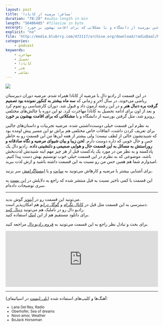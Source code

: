 ```yaml
---
layout: post
title: 'مسافر: مرضیه از کانادا'
duration: "78:20" #audio length in min
length: "56406485" #filesize in byte
excerpt: 'در این قسمت از رادیو دال با مرضیه از کانادا همراه شدم. مرضیه دوران دبیرستان ریاضی می‌خوند، در سال آخر و زمانی که سه ماه بیشتر به کنکور نمونده بود تصمیم گرفت بره دنبال هنر و در این رشته آزمون داد و قبول شد. دوران کارشناسی رو تموم کرد و بعد از اون برای ادامه تحصیل به کانادا مهاجرت کرد. تو این دوره با چالش‌های مختلفی مواجه شد، مثل گرفتن بورسیه از دانشگاه و یا مشکلاتی که برای اقامت بهشون بر خورد.'
explicit: "no"
file: 'http://media.blubrry.com/472117/archive.org/download/radioDaal/Marzieh-Canada.mp3'
categories:
    - podcast
keywords:
    - مهاجرت
    - تحصیل
    - کانادا
    - هنر
    - نقاشی
---
```

<img src="{{site.baseurl}}/public/img/marzieh-canada/cover.jpg" class="cover-img"/>

در این قسمت از رادیو دال با مرضیه از کانادا همراه شدم. مرضیه دوران دبیرستان ریاضی می‌خوند، در سال آخر و زمانی که **سه ماه بیشتر به کنکور نمونده بود تصمیم گرفت بره دنبال هنر** و در این رشته آزمون داد و قبول شد. دوران کارشناسی رو تموم کرد و بعد از اون برای ادامه تحصیل به کانادا مهاجرت کرد. تو این دوره با چالش‌های مختلفی روبرو شد، مثل گرفتن بورسیه از دانشگاه و یا **مشکلاتی که برای اقامت بهشون بر خورد**.

به نظرم این قسمت خیلی دوست‌داشتنی شده. مرضیه تجربیات و داستان‌های جالبی برای تعریف کردن داشت، اتفاقات خاص مختلفی هم براش تو این مسیر پیش اومده بود که شنیدنشون خالی از لطف نیست؛ ولی بیشتر از همه این‌ها من این قسمت رو به خاطر حس و حال خوبی که داره دوست دارم. **لحن زیبا و بیان شیوای مرضیه و نگاه صادقانه و روراستش به مسائل به این قسمت حال و هوایی صمیمی و دلنشینی داده**. رادیو دال یک پادکسته و به نظر من در مورد یک پادکست قبل از هر چیز مهم اینه شنیدنش لذت‌بخش باشه، موضوعی که به نظرم در این قسمت خیلی خوب تونستیم بهش دست پیدا کنیم. امیدوارم شما هم همین حس من رو نسبت به این قسمت داشته باشید و ازش لذت ببرید.

برای آشنایی بیشتر با مرضیه و کارهاش می‌تونید به [سایت](http://marziehmosavarzadeh.com) و یا [اینستاگرامش](http://instagram.com/marzi.mosavar) سر بزنید.

این قسمت با کمی تاخیر نسبت به قبل منتشر شده که راجع به دلایلش در [این پست](https://virgool.io/@radioDaal/soldier-apxhdezldojx) یه سری توضیحات داده‌ام.

<!-- {% include guest_imgs.html name="marzieh-canada" %} -->

<hr>

می‌تونید این قسمت رو در [آیتونز](http://apple.co/2go4xdT) گوش بدید.  
دسترسی به این قسمت مثل قبل در [کانال تگرام](https://t.me/radioDaal) و [گوگل درایو](http://bit.ly/daal-21) هم امکان‌پذیر است.  
رادیو دال رو در ناملیک هم می‌تونید [دنبال کنید](http://bit.ly/2C2KlZw).  
برای دانلود مستقیم هم از این [لینک]({{page.file}}) استفاده کنید.

برای بحث و تبادل نظر راجع به این قسمت می‌تونید به [فروم رادیو دال](http://bit.ly/2MSHABF) مراجعه کنید.  

<!-- {% include player.html id="34843447" %} -->
<!-- {%include audio.html url="Marzieh-Canada" %} -->

<iframe sandbox="allow-same-origin allow-scripts allow-top-navigation allow-popups" width="100%" height="185" frameborder="0" src="https://embed.radiopublic.com/e?if=-WoAxb4&ge=s1!55d389f536dd81deb29ee178a10e54773aa138f3"></iframe>



<hr>

آهنگ‌ها و کلیپ‌های استفاده شده ([پلی لیست](http://bit.ly/daal-music) در اسپاتیفای): 
<div dir="ltr" style="font-size: smaller;">
<ul>
<li>Lana Del Rey, Radio</li>
<li>Oberhofer, Sea of dreams</li>
<li>Novo amor, Weather</li>
<li>BoJack Horseman</li>
</ul>
</div>